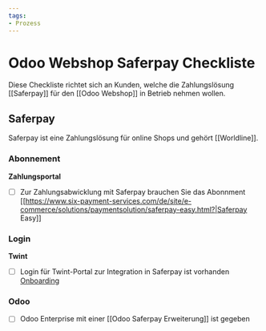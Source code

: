 ```yaml
---
tags:
- Prozess
---
```


# Odoo Webshop Saferpay Checkliste

Diese Checkliste richtet sich an Kunden, welche die Zahlungslösung [[Saferpay]] für den [[Odoo Webshop]] in Betrieb nehmen wollen.

## Saferpay

Saferpay ist eine Zahlungslösung für online Shops und gehört [[Worldline]].

### Abonnement

**Zahlungsportal**

- [ ] Zur Zahlungsabwicklung mit Saferpay brauchen Sie das Abonnment [[https://www.six-payment-services.com/de/site/e-commerce/solutions/paymentsolution/saferpay-easy.html?|Saferpay Easy]]

### Login

**Twint**

- [ ] Login für Twint-Portal zur Integration in Saferpay ist vorhanden [Onboarding](https://www.twint.ch/acquirer/twint-acquiring-ag/?lang=de)

### Odoo

- [ ] Odoo Enterprise mit einer [[Odoo Saferpay Erweiterung]] ist gegeben
